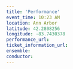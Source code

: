 ```yaml
---
title: 'Performance'
event_time: 10:23 AM
location: Ann Arbor
latitude: 42.2808256
longitude: -83.7430378
performance_url: 
ticket_information_url: 
ensemble: 
conductor: 
---
```

